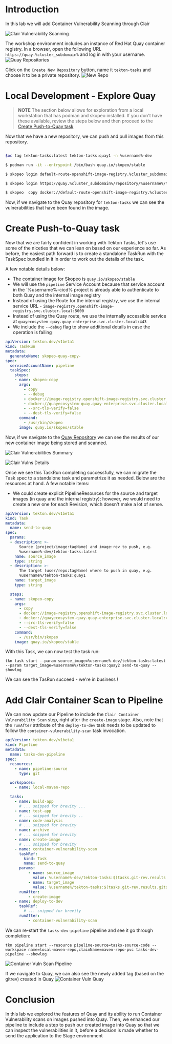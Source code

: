 # Introduction

In this lab we will add Container Vulnerability Scanning through Clair

![Clair Vulnerability Scanning](images/openshift-pipeline-quay.png)

The workshop environment includes an instance of Red Hat Quay container registry.  In a browser, open the following URL `https://quay.%cluster_subdomain%` and log in with your username. 
![Quay Repositories](images/quay_repos.png)

Click on the `Create New Repository` button, name it `tekton-tasks` and choose it to be a private repository. 
![New Repo](images/quay_new_repo.png)


# Local Development - Explore Quay
> **NOTE**
> The section below allows for exploration from a local workstation that has podman and skopeo installed. If you don't have these available, review the steps below and then proceed to the [Create Push-to-Quay task](#create-push-to-quay-task)

Now that we have a new repository, we can push and pull images from this repository.  

```bash

$oc tag tekton-tasks:latest tekton-tasks:quay1 -n %username%-dev

$ podman run -it --entrypoint /bin/bash quay.io/skopeo/stable

$ skopeo login default-route-openshift-image-registry.%cluster_subdomain%/%username%-dev/tekton-tasks

$ skopeo login https://quay.%cluster_subdomain%/repository/%username%/tekton-tasks --tls-verify=false

$ skopeo  copy docker://default-route-openshift-image-registry.%cluster_subdomain%/%username%-dev/tekton-tasks:latest docker://quay.%cluster_subdomain%/%username%/tekton-tasks:quay1 --src-tls-verify=false --dest-tls-verify=false

```

Now, if we navigate to the Quay repository for `tekton-tasks` we can see the vulnerabilities that have been found in the image. 


# Create Push-to-Quay task

Now that we are fairly confident in working with Tekton Tasks, let's use some of the niceties that we can lean on based on our experience so far. As before, the easiest path forward is to create a standalone TaskRun with the TaskSpec bundled in it in order to work out the details of the task. 

A few notable details below: 
* The container image for Skopeo is `quay.io/skopeo/stable`
* We will use the `pipeline` Service Account because that service account in the `%username%-cicd% project is already able to authenticate to both Quay and the internal image registry
* Instead of using the Route for the internal registry, we use the internal service URL - `image-registry.openshift-image-registry.svc.cluster.local:5000`
* Instead of using the Quay route, we use the internally accessible service at `quayecosystem-quay.quay-enterprise.svc.cluster.local:443`
* We include the `--debug` flag to show additional details in case the operation is failing


```yaml
apiVersion: tekton.dev/v1beta1
kind: TaskRun
metadata:
  generateName: skopeo-quay-copy-
spec:
  serviceAccountName: pipeline
  taskSpec:
    steps:
    - name: skopeo-copy
      args:
        - copy 
        - --debug
        - docker://image-registry.openshift-image-registry.svc.cluster.local:5000/%username%-dev/tekton-tasks:latest  
        - docker://quayecosystem-quay.quay-enterprise.svc.cluster.local:443/%username%/tekton-tasks:quay
        - --src-tls-verify=false 
        - --dest-tls-verify=false
      command:
        - /usr/bin/skopeo
      image: quay.io/skopeo/stable
```
Now, if we navigate to the [Quay Repository](https://quay.%cluster_subdomain%/repository/%username%/tekton-tasks) we can see the results of our new container image being stored and scanned. 

![Clair Vulnerabilities Summary](images/quay_clair_vulns_summary.png)

![Clair Vulns Details](images/quay_vulns_details.png)

Once we see this TaskRun completing successfully, we can migrate the Task spec to a standalone task and parametrize it as needed. Below are the resources at hand. A few notable items:
* We could create explicit PipelineResources for the source and target images (in quay and the internal registry); however, we would need to create a new one for each Revision, which doesn't make a lot of sense.  


```yaml
apiVersion: tekton.dev/v1beta1
kind: Task
metadata:
  name: send-to-quay
spec:
  params:
  - description: >-
      Source (project/image:tagName) and image:rev to push, e.g.
      %username%-dev/tekton-tasks:latest
    name: source_image
    type: string
  - description: >-
      The target (user/repo:tagName) where to push in quay, e.g.
      %username%/tekton-tasks:quay1
    name: target_image
    type: string

  steps:
  - name: skopeo-copy
    args:
      - copy 
      - docker://image-registry.openshift-image-registry.svc.cluster.local:5000/$(params.source_image)
      - docker://quayecosystem-quay.quay-enterprise.svc.cluster.local:443/$(params.target_image)
      - --src-tls-verify=false 
      - --dest-tls-verify=false
    command:
      - /usr/bin/skopeo
    image: quay.io/skopeo/stable
```

With this Task, we can now test the task run:
```execute
tkn task start --param source_image=%username%-dev/tekton-tasks:latest --param target_image=%username%/tekton-tasks:quay2 send-to-quay --showlog
```

We can see the TasRun succeed - we're in business ! 


# Add Clair Container Scan to Pipeline

We can now update our Pipeline to include the `Clair Container Vulnerability Scan` step, right after the `create-image` stage.  Also, note that the `runAfter` attribute of the `deploy-to-dev` task needs to be updated to follow the `container-vulnerability-scan` task invocation. 

```yaml
apiVersion: tekton.dev/v1beta1
kind: Pipeline
metadata:
  name: tasks-dev-pipeline
spec:
  resources:
    - name: pipeline-source
      type: git

  workspaces:
    - name: local-maven-repo

  tasks:
    - name: build-app
      # ... snipped for brevity ... 
    - name: test-app
      # ... snipped for brevity .. 
    - name: code-analysis
      # ... snipped for brevity
    - name: archive
      # ... snipped for brevity
    - name: create-image
      # ... snipped for brevity
    - name: container-vulnerability-scan
      taskRef:
        kind: Task
        name: send-to-quay
      params:
          - name: source_image
            value: %username%-dev/tekton-tasks:$(tasks.git-rev.results.gitsha)
          - name: target_image
            value: %username%/tekton-tasks:$(tasks.git-rev.results.gitsha)
      runAfter:
          - create-image  
    - name: deploy-to-dev
      taskRef:
        # ... snipped for brevity
      runAfter:
          - container-vulnerability-scan
```

We can re-start the `tasks-dev-pipeline` pipeline and see it go through completion: 
```execute
tkn pipeline start --resource pipeline-source=tasks-source-code --workspace name=local-maven-repo,claimName=maven-repo-pvc tasks-dev-pipeline --showlog
```

![Container Vuln Scan Pipeline](images/pipeline_results_container_vuln_scan.png)

If we navigate to Quay, we can also see the newly added tag (based on the gitrev) created in Quay
![Container Vuln Quay](images/quay_container_vuln_scan_queued.png)

# Conclusion

In this lab we explored the features of Quay and its ability to run Container Vulnerability scans on images pushed into Quay. Then, we enhanced our pipeline to include a step to push our created image into Quay so that we can inspect the vulnerabilities in it, before a decision is made whether to send the application to the Stage environment